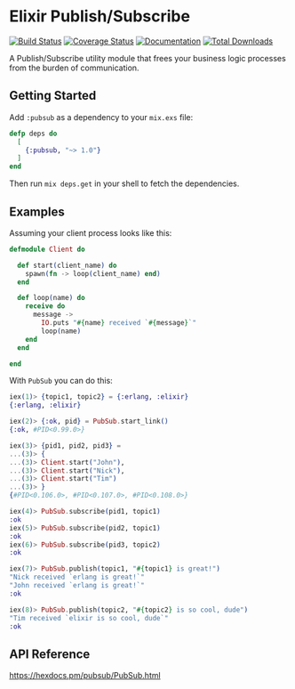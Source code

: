 # Elixir Publish/Subscribe

[![Build Status](https://travis-ci.org/simonewebdesign/elixir_pubsub.svg?branch=master)](https://travis-ci.org/simonewebdesign/elixir_pubsub) [![Coverage Status](https://coveralls.io/repos/github/simonewebdesign/elixir_pubsub/badge.svg?branch=master)](https://coveralls.io/github/simonewebdesign/elixir_pubsub?branch=master) [![Documentation](https://inch-ci.org/github/simonewebdesign/elixir_pubsub.svg?branch=master)](https://hexdocs.pm/pubsub/PubSub.html) [![Total Downloads](https://img.shields.io/hexpm/dt/pubsub.svg)](https://hex.pm/packages/pubsub)

A Publish/Subscribe utility module that frees your business logic processes from the burden of communication.


## Getting Started

Add `:pubsub` as a dependency to your `mix.exs` file:

``` elixir
defp deps do
  [
    {:pubsub, "~> 1.0"}
  ]
end
```

Then run `mix deps.get` in your shell to fetch the dependencies.


## Examples

Assuming your client process looks like this:

``` elixir
defmodule Client do

  def start(client_name) do
    spawn(fn -> loop(client_name) end)
  end

  def loop(name) do
    receive do
      message ->
        IO.puts "#{name} received `#{message}`"
        loop(name)
    end
  end

end
```

With `PubSub` you can do this:

``` elixir
iex(1)> {topic1, topic2} = {:erlang, :elixir}
{:erlang, :elixir}

iex(2)> {:ok, pid} = PubSub.start_link()
{:ok, #PID<0.99.0>}

iex(3)> {pid1, pid2, pid3} =
...(3)> {
...(3)> Client.start("John"),
...(3)> Client.start("Nick"),
...(3)> Client.start("Tim")
...(3)> }
{#PID<0.106.0>, #PID<0.107.0>, #PID<0.108.0>}

iex(4)> PubSub.subscribe(pid1, topic1)
:ok
iex(5)> PubSub.subscribe(pid2, topic1)
:ok
iex(6)> PubSub.subscribe(pid3, topic2)
:ok

iex(7)> PubSub.publish(topic1, "#{topic1} is great!")
"Nick received `erlang is great!`"
"John received `erlang is great!`"
:ok

iex(8)> PubSub.publish(topic2, "#{topic2} is so cool, dude")
"Tim received `elixir is so cool, dude`"
:ok
```

## API Reference

https://hexdocs.pm/pubsub/PubSub.html
